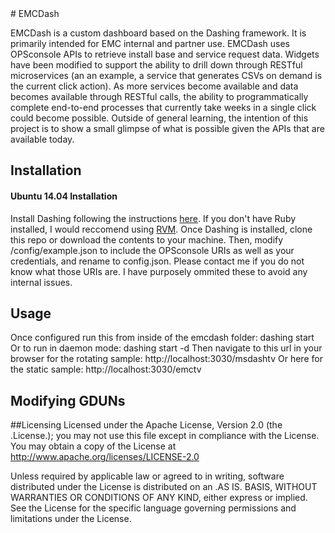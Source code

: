 <snippet>
  <content>
# EMCDash

EMCDash is a custom dashboard based on the Dashing framework. It is primarily intended for EMC internal and partner use. EMCDash uses OPSconsole
APIs to retrieve install base and service request data. Widgets have been modified to support the ability to drill down through RESTful 
microservices (an an example, a service that generates CSVs on demand is the current click action). As more services become available and data
becomes available through RESTful calls, the ability to programmatically complete end-to-end processes that currently take weeks in a single click
could become possible. Outside of general learning, the intention of this project is to show a small glimpse of what is possible given the APIs
that are available today.  

## Installation

#### Ubuntu 14.04 Installation
Install Dashing following the instructions [here](http://www.dashing.io). If you don't have Ruby installed, I would reccomend using [RVM](https://rvm.io/rvm/install).
Once Dashing is installed, clone this repo or download the contents to your machine. Then, modify /config/example.json to include the OPSconsole URIs
as well as your credentials, and rename to config.json. Please contact me if you do not know what those URIs are. I have purposely ommited these to
avoid any internal issues. 

## Usage
Once configured run this from inside of the emcdash folder:
	dashing start
Or to run in daemon mode:
	dashing start -d
Then navigate to this url in your browser for the rotating sample:
	http://localhost:3030/msdashtv
Or here for the static sample:
	http://localhost:3030/emctv

## Modifying GDUNs

##Licensing
Licensed under the Apache License, Version 2.0 (the .License.); you may not use this file except in compliance with the License. You may 
obtain a copy of the License at <http://www.apache.org/licenses/LICENSE-2.0>

Unless required by applicable law or agreed to in writing, software distributed under the License is distributed on an .AS IS. 
BASIS, WITHOUT WARRANTIES OR CONDITIONS OF ANY KIND, either express or implied. See the License for the specific language governing permissions
and limitations under the License.
